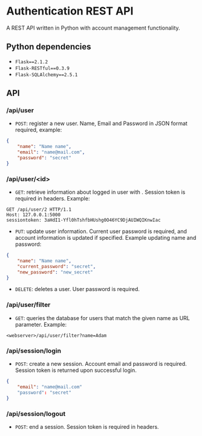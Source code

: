 # Authentication REST API
A REST API written in Python with account management functionality.

## Python dependencies
- `Flask==2.1.2`
- `Flask-RESTful==0.3.9`
- `Flask-SQLAlchemy==2.5.1`

## API
### /api/user
- `POST`: register a new user. Name, Email and Password in JSON format required, example:
```json
{
    "name": "Name name",
    "email": "name@mail.com",
    "password": "secret"
}
```
### /api/user/\<id>
- `GET`: retrieve information about logged in user with <id>. Session token is required in headers. Example:
```
GET /api/user/2 HTTP/1.1
Host: 127.0.0.1:5000
sessiontoken: 3aHdI1-Yfl0hTshfbHUshg0O46YC9DjAUIWQIKnwIac
```
- `PUT`: update user information. Current user password is required, and account information is updated if specified. Example updating name and password:
```json
{
    "name": "Name name",
    "current_password": "secret",
    "new_password": "new_secret"
}
```
- `DELETE`: deletes a user. User password is required.
### /api/user/filter
- `GET`: queries the database for users that match the given name as URL parameter. Example:
```
<webserver>/api/user/filter?name=Adam
```
### /api/session/login
- `POST`: create a new session. Account email and password is required. Session token is returned upon successful login.
```json
{
    "email": "name@mail.com"
    "password": "secret"
}
```
### /api/session/logout
- `POST`: end a session. Session token is required in headers.

